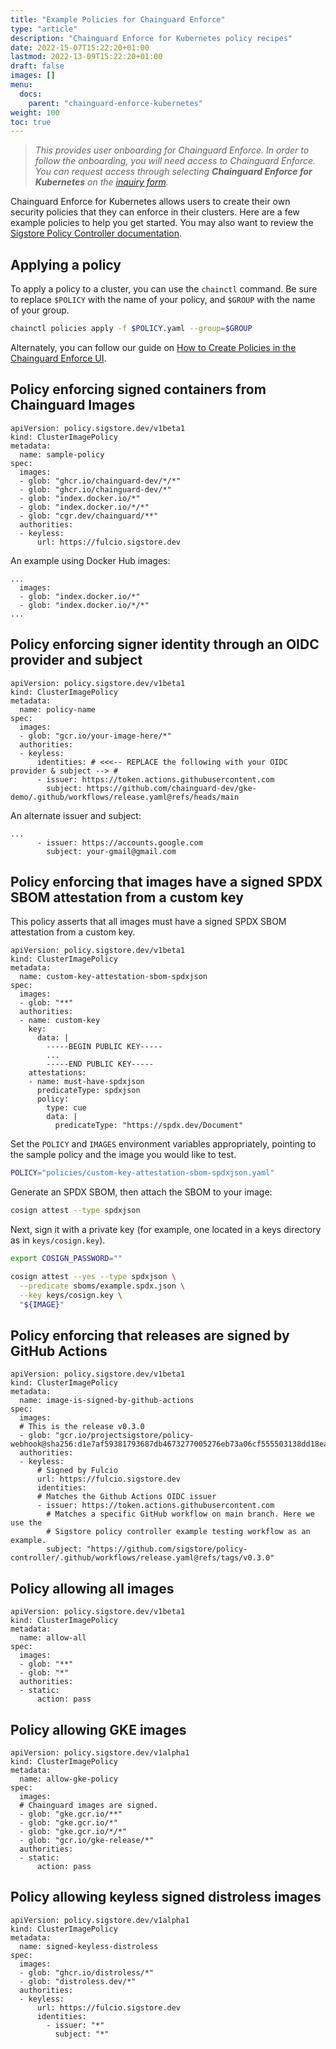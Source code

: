 ```yaml
---
title: "Example Policies for Chainguard Enforce"
type: "article"
description: "Chainguard Enforce for Kubernetes policy recipes"
date: 2022-15-07T15:22:20+01:00
lastmod: 2022-13-09T15:22:20+01:00
draft: false
images: []
menu:
  docs:
    parent: "chainguard-enforce-kubernetes"
weight: 100
toc: true
---
```


> _This provides user onboarding for Chainguard Enforce. In order to follow the onboarding, you will need access to Chainguard Enforce. You can request access through selecting **Chainguard Enforce for Kubernetes** on the [inquiry form](https://www.chainguard.dev/get-demo?utm_source=docs)._

Chainguard Enforce for Kubernetes allows users to create their own security policies that they can enforce in their clusters. Here are a few example policies to help you get started. You may also want to review the [Sigstore Policy Controller documentation](https://docs.sigstore.dev/policy-controller/overview).

## Applying a policy

To apply a policy to a cluster, you can use the `chainctl` command. Be sure to replace `$POLICY` with the name of your policy, and `$GROUP` with the name of your group. 

```sh
chainctl policies apply -f $POLICY.yaml --group=$GROUP
```

Alternately, you can follow our guide on [How to Create Policies in the Chainguard Enforce UI](how-to-create-policies-chainguard-enforce-ui).

## Policy enforcing signed containers from Chainguard Images

```
apiVersion: policy.sigstore.dev/v1beta1
kind: ClusterImagePolicy
metadata:
  name: sample-policy
spec:
  images:
  - glob: "ghcr.io/chainguard-dev/*/*"
  - glob: "ghcr.io/chainguard-dev/*"
  - glob: "index.docker.io/*"
  - glob: "index.docker.io/*/*"
  - glob: "cgr.dev/chainguard/**"
  authorities:
  - keyless:
      url: https://fulcio.sigstore.dev
```

An example using Docker Hub images:

```
...
  images:
  - glob: "index.docker.io/*"
  - glob: "index.docker.io/*/*"
...
```

## Policy enforcing signer identity through an OIDC provider and subject

```
apiVersion: policy.sigstore.dev/v1beta1
kind: ClusterImagePolicy
metadata:
  name: policy-name
spec:
  images:
  - glob: "gcr.io/your-image-here/*"
  authorities:
  - keyless:
      identities: # <<<-- REPLACE the following with your OIDC provider & subject --> #
      - issuer: https://token.actions.githubusercontent.com
        subject: https://github.com/chainguard-dev/gke-demo/.github/workflows/release.yaml@refs/heads/main
```

An alternate issuer and subject:

```
...
      - issuer: https://accounts.google.com
        subject: your-gmail@gmail.com
```

## Policy enforcing that images have a signed SPDX SBOM attestation from a custom key

This policy asserts that all images must have a signed SPDX SBOM attestation from a custom key.

```
apiVersion: policy.sigstore.dev/v1beta1
kind: ClusterImagePolicy
metadata:
  name: custom-key-attestation-sbom-spdxjson
spec:
  images:
  - glob: "**"
  authorities:
  - name: custom-key
    key:
      data: |
        -----BEGIN PUBLIC KEY-----
        ...
        -----END PUBLIC KEY-----
    attestations:
    - name: must-have-spdxjson
      predicateType: spdxjson
      policy:
        type: cue
        data: |
          predicateType: "https://spdx.dev/Document"
```

Set the `POLICY` and `IMAGES` environment variables appropriately, pointing to the sample policy and the image you would like to test.

```sh
POLICY="policies/custom-key-attestation-sbom-spdxjson.yaml"
```

Generate an SPDX SBOM, then attach the SBOM to your image:

```sh
cosign attest --type spdxjson
```

Next, sign it with a private key (for example, one located in a keys directory as in `keys/cosign.key`).

```sh
export COSIGN_PASSWORD=""

cosign attest --yes --type spdxjson \
  --predicate sboms/example.spdx.json \
  --key keys/cosign.key \
  "${IMAGE}"
```


## Policy enforcing that releases are signed by GitHub Actions

```
apiVersion: policy.sigstore.dev/v1beta1
kind: ClusterImagePolicy
metadata:
  name: image-is-signed-by-github-actions
spec:
  images:
  # This is the release v0.3.0
  - glob: "gcr.io/projectsigstore/policy-webhook@sha256:d1e7af59381793687db4673277005276eb73a06cf555503138dd18eaa1ca47d6"
  authorities:
  - keyless:
      # Signed by Fulcio
      url: https://fulcio.sigstore.dev
      identities:
      # Matches the Github Actions OIDC issuer
      - issuer: https://token.actions.githubusercontent.com
        # Matches a specific GitHub workflow on main branch. Here we use the
        # Sigstore policy controller example testing workflow as an example.
        subject: "https://github.com/sigstore/policy-controller/.github/workflows/release.yaml@refs/tags/v0.3.0"
```

## Policy allowing all images

```
apiVersion: policy.sigstore.dev/v1beta1
kind: ClusterImagePolicy
metadata:
  name: allow-all
spec:
  images:
  - glob: "**"
  - glob: "*"
  authorities:
  - static:
      action: pass
```

## Policy allowing GKE images

```
apiVersion: policy.sigstore.dev/v1alpha1
kind: ClusterImagePolicy
metadata:
  name: allow-gke-policy
spec:
  images:
  # Chainguard images are signed.
  - glob: "gke.gcr.io/**"
  - glob: "gke.gcr.io/*"
  - glob: "gke.gcr.io/*/*"
  - glob: "gcr.io/gke-release/*"
  authorities:
  - static:
      action: pass
```

## Policy allowing keyless signed distroless images

```
apiVersion: policy.sigstore.dev/v1alpha1
kind: ClusterImagePolicy
metadata:
  name: signed-keyless-distroless
spec:
  images:
  - glob: "ghcr.io/distroless/*"
  - glob: "distroless.dev/*"
  authorities:
  - keyless:
      url: https://fulcio.sigstore.dev
      identities:
        - issuer: "*"
          subject: "*"
```